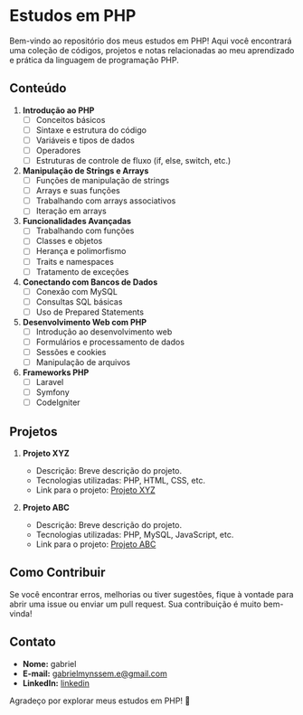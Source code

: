 # Estudos em PHP

Bem-vindo ao repositório dos meus estudos em PHP! Aqui você encontrará uma coleção de códigos, projetos e notas relacionadas ao meu aprendizado e prática da linguagem de programação PHP.

## Conteúdo

1. **Introdução ao PHP**
    - [ ] Conceitos básicos
    - [ ] Sintaxe e estrutura do código
    - [ ] Variáveis e tipos de dados
    - [ ] Operadores
    - [ ] Estruturas de controle de fluxo (if, else, switch, etc.)

2. **Manipulação de Strings e Arrays**
    - [ ] Funções de manipulação de strings
    - [ ] Arrays e suas funções
    - [ ] Trabalhando com arrays associativos
    - [ ] Iteração em arrays

3. **Funcionalidades Avançadas**
    - [ ] Trabalhando com funções
    - [ ] Classes e objetos
    - [ ] Herança e polimorfismo
    - [ ] Traits e namespaces
    - [ ] Tratamento de exceções

4. **Conectando com Bancos de Dados**
    - [ ] Conexão com MySQL
    - [ ] Consultas SQL básicas
    - [ ] Uso de Prepared Statements

5. **Desenvolvimento Web com PHP**
    - [ ] Introdução ao desenvolvimento web
    - [ ] Formulários e processamento de dados
    - [ ] Sessões e cookies
    - [ ] Manipulação de arquivos

6. **Frameworks PHP**
    - [ ] Laravel
    - [ ] Symfony
    - [ ] CodeIgniter

## Projetos

1. **Projeto XYZ**
    - Descrição: Breve descrição do projeto.
    - Tecnologias utilizadas: PHP, HTML, CSS, etc.
    - Link para o projeto: [Projeto XYZ](link)

2. **Projeto ABC**
    - Descrição: Breve descrição do projeto.
    - Tecnologias utilizadas: PHP, MySQL, JavaScript, etc.
    - Link para o projeto: [Projeto ABC](link)

## Como Contribuir

Se você encontrar erros, melhorias ou tiver sugestões, fique à vontade para abrir uma issue ou enviar um pull request. Sua contribuição é muito bem-vinda!

## Contato

- **Nome:** gabriel
- **E-mail:** gabrielmynssem.e@gmail.com
- **LinkedIn:** [linkedin](www.linkedin.com/in/gabriel-mynssem)

Agradeço por explorar meus estudos em PHP! 🚀

